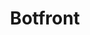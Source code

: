---
codehost: https://github.com/https://github.com/botfront
logohandle: botfrontio
sort: botfront
title: Botfront
twitter: https://x.com/botfront
website: https://botfront.io/
---